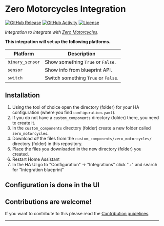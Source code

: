 # Zero Motorcycles Integration

[![GitHub Release][releases-shield]][releases]
[![GitHub Activity][commits-shield]][commits]
[![License][license-shield]](LICENSE)

_Integration to integrate with [Zero Motorcycles][zero_motorcycles]._

**This integration will set up the following platforms.**

Platform | Description
-- | --
`binary_sensor` | Show something `True` or `False`.
`sensor` | Show info from blueprint API.
`switch` | Switch something `True` or `False`.

## Installation

1. Using the tool of choice open the directory (folder) for your HA configuration (where you find `configuration.yaml`).
1. If you do not have a `custom_components` directory (folder) there, you need to create it.
1. In the `custom_components` directory (folder) create a new folder called `zero_motorcycles`.
1. Download _all_ the files from the `custom_components/zero_motorcycles/` directory (folder) in this repository.
1. Place the files you downloaded in the new directory (folder) you created.
1. Restart Home Assistant
1. In the HA UI go to "Configuration" -> "Integrations" click "+" and search for "Integration blueprint"

## Configuration is done in the UI

<!---->

## Contributions are welcome!

If you want to contribute to this please read the [Contribution guidelines](CONTRIBUTING.md)

***

[zero_motorcycles]: https://zeromotorcycles.com
[commits-shield]: https://img.shields.io/github/commit-activity/y/mattzuba/zero-motorcycles-integration.svg?style=for-the-badge
[commits]: https://github.com/mattzuba/zero-motorcycles-integration/commits/main
[license-shield]: https://img.shields.io/github/license/mattzuba/zero-motorcycles-integration.svg?style=for-the-badge
[releases-shield]: https://img.shields.io/github/release/mattzuba/zero-motorcycles-integration.svg?style=for-the-badge
[releases]: https://github.com/mattzuba/zero-motorcycles-integration/releases

